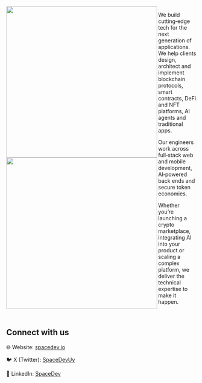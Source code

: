 <img align="left" src="https://github.com/defi-wonderland/.github/raw/main/assets/githubPortada.png#gh-light-mode-only" width="400">
<img align="left" src="https://github.com/defi-wonderland/.github/raw/main/assets/githubPortada.png#gh-dark-mode-only" width="400">

We build cutting‑edge tech for the next generation of applications.
We help clients design, architect and implement blockchain protocols, smart contracts, DeFi and NFT platforms, AI agents and traditional apps.

Our engineers work across full‑stack web and mobile development, AI‑powered back ends and secure token economies.

Whether you’re launching a crypto marketplace, integrating AI into your product or scaling a complex platform, we deliver the technical expertise to make it happen.

<br clear="left"/>

## Connect with us

🌐 Website: [spacedev.io](https://spacedev.io/)

🐦 X (Twitter): [SpaceDevUy](https://x.com/SpaceDevUy)

💼 LinkedIn: [SpaceDev](https://www.linkedin.com/company/spacedev-io)